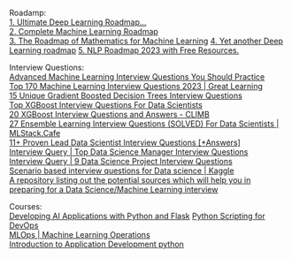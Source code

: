 

Roadamp: <br>
[1. Ultimate Deep Learning Roadmap...](https://www.kaggle.com/discussions/getting-started/218320) <br>
[2. Complete Machine Learning Roadmap](https://prepinsta.com/complete-machine-learning-roadmap/)<br>
[3. The Roadmap of Mathematics for Machine Learning](https://tivadardanka.com/blog/roadmap-of-mathematics-for-machine-learning)
[4. Yet another Deep Learning roadmap](https://itkpi.pp.ua/deep-learning-roadmap/)
[5. NLP Roadmap 2023 with Free Resources.](https://blog.futuresmart.ai/nlp-roadmap-2023-with-free-resources)


Interview Questions:<br>
[Advanced Machine Learning Interview Questions You Should Practice](https://www.interviewkickstart.com/interview-questions/advanced-machine-learning-interview-questions)<br>
[Top 170 Machine Learning Interview Questions 2023 | Great Learning](https://www.mygreatlearning.com/blog/machine-learning-interview-questions/)<br>
[15 Unique Gradient Boosted Decision Trees Interview Questions](https://analyticsarora.com/9-unique-gbdt-machine-learning-interview-questions/)<br>
[Top XGBoost Interview Questions For Data Scientists](https://analyticsindiamag.com/top-xgboost-interview-questions-for-data-scientists/)<br>
[20 XGBoost Interview Questions and Answers - CLIMB](https://climbtheladder.com/xgboost-interview-questions/)<br>
[27 Ensemble Learning Interview Questions (SOLVED) For Data Scientists | MLStack.Cafe](https://www.mlstack.cafe/blog/ensemble-learning-interview-questions)<br>
[11+ Proven Lead Data Scientist Interview Questions [+Answers]](https://resources.workable.com/lead-data-scientist-interview-questions)<br>
[Interview Query | Top Data Science Manager Interview Questions](https://www.interviewquery.com/p/data-science-manager-interview-questions) <br>
[Interview Query | 9 Data Science Project Interview Questions](https://www.interviewquery.com/p/data-science-project-interview)<br>
[Scenario based interview questions for Data science | Kaggle](https://www.kaggle.com/general/231361)<br>
[A repository listing out the potential sources which will help you in preparing for a Data Science/Machine Learning interview](https://github.com/rbhatia46/Data-Science-Interview-Resources)<br>



Courses: <br>
[Developing AI Applications with Python and Flask](https://coursera.org/learn/python-project-for-ai-application-development)
[Python Scripting for DevOps](https://coursera.org/specializations/python-scripting-devops)<br>
[MLOps | Machine Learning Operations](https://coursera.org/specializations/mlops-machine-learning-duke)<br>
[Introduction to Application Development python](https://coursera.org/specializations/beginning-application-developer)<br>




